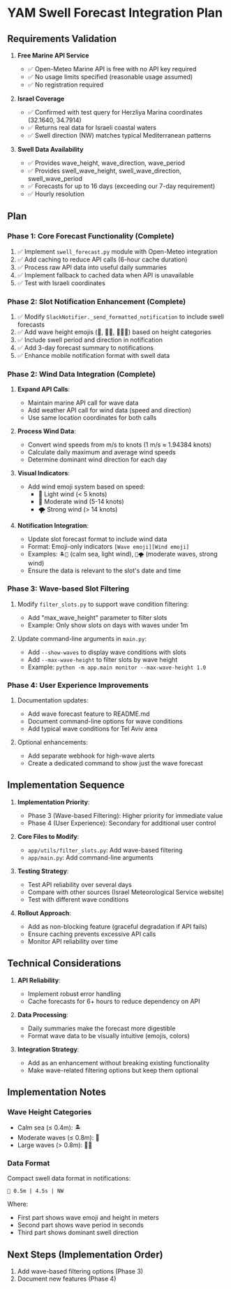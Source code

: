 # YAM Swell Forecast Integration Plan

## Requirements Validation

1. **Free Marine API Service**
   - ✅ Open-Meteo Marine API is free with no API key required
   - ✅ No usage limits specified (reasonable usage assumed)
   - ✅ No registration required

2. **Israel Coverage**
   - ✅ Confirmed with test query for Herzliya Marina coordinates (32.1640, 34.7914)
   - ✅ Returns real data for Israeli coastal waters
   - ✅ Swell direction (NW) matches typical Mediterranean patterns

3. **Swell Data Availability**
   - ✅ Provides wave_height, wave_direction, wave_period
   - ✅ Provides swell_wave_height, swell_wave_direction, swell_wave_period
   - ✅ Forecasts for up to 16 days (exceeding our 7-day requirement)
   - ✅ Hourly resolution

## Plan

### Phase 1: Core Forecast Functionality (Complete)
1. ✅ Implement `swell_forecast.py` module with Open-Meteo integration
2. ✅ Add caching to reduce API calls (6-hour cache duration)
3. ✅ Process raw API data into useful daily summaries
4. ✅ Implement fallback to cached data when API is unavailable
5. ✅ Test with Israeli coordinates

### Phase 2: Slot Notification Enhancement (Complete)
1. ✅ Modify `SlackNotifier._send_formatted_notification` to include swell forecasts
2. ✅ Add wave height emojis (🌊, 🌊🌊, 🌊🌊🌊) based on height categories
3. ✅ Include swell period and direction in notification
4. ✅ Add 3-day forecast summary to notifications
5. ✅ Enhance mobile notification format with swell data

### Phase 2: Wind Data Integration (Complete)
1. **Expand API Calls**:
   - Maintain marine API call for wave data
   - Add weather API call for wind data (speed and direction)
   - Use same location coordinates for both calls

2. **Process Wind Data**:
   - Convert wind speeds from m/s to knots (1 m/s ≈ 1.94384 knots)
   - Calculate daily maximum and average wind speeds
   - Determine dominant wind direction for each day

3. **Visual Indicators**:
   - Add wind emoji system based on speed:
     - 🍃 Light wind (< 5 knots)
     - 💨 Moderate wind (5-14 knots)
     - 🌪️ Strong wind (> 14 knots)

4. **Notification Integration**:
   - Update slot forecast format to include wind data
   - Format: Emoji-only indicators `[Wave emoji][Wind emoji]`
   - Examples: `🏝️🍃` (calm sea, light wind), `🌊🌪️` (moderate waves, strong wind)
   - Ensure the data is relevant to the slot's date and time

### Phase 3: Wave-based Slot Filtering
1. Modify `filter_slots.py` to support wave condition filtering:
   - Add "max_wave_height" parameter to filter slots
   - Example: Only show slots on days with waves under 1m

2. Update command-line arguments in `main.py`:
   - Add `--show-waves` to display wave conditions with slots
   - Add `--max-wave-height` to filter slots by wave height
   - Example: `python -m app.main monitor --max-wave-height 1.0`

### Phase 4: User Experience Improvements
1. Documentation updates:
   - Add wave forecast feature to README.md
   - Document command-line options for wave conditions
   - Add typical wave conditions for Tel Aviv area

2. Optional enhancements:
   - Add separate webhook for high-wave alerts
   - Create a dedicated command to show just the wave forecast

## Implementation Sequence

1. **Implementation Priority**:
   - Phase 3 (Wave-based Filtering): Higher priority for immediate value
   - Phase 4 (User Experience): Secondary for additional user control

2. **Core Files to Modify**:
   - `app/utils/filter_slots.py`: Add wave-based filtering
   - `app/main.py`: Add command-line arguments

3. **Testing Strategy**:
   - Test API reliability over several days
   - Compare with other sources (Israel Meteorological Service website)
   - Test with different wave conditions

4. **Rollout Approach**:
   - Add as non-blocking feature (graceful degradation if API fails)
   - Ensure caching prevents excessive API calls
   - Monitor API reliability over time

## Technical Considerations

1. **API Reliability**:
   - Implement robust error handling
   - Cache forecasts for 6+ hours to reduce dependency on API

2. **Data Processing**:
   - Daily summaries make the forecast more digestible
   - Format wave data to be visually intuitive (emojis, colors)

3. **Integration Strategy**:
   - Add as an enhancement without breaking existing functionality
   - Make wave-related filtering options but keep them optional

## Implementation Notes

### Wave Height Categories
- Calm sea (≤ 0.4m): 🏝️
- Moderate waves (≤ 0.8m): 🌊
- Large waves (> 0.8m): 🌊🌊

### Data Format
Compact swell data format in notifications:
```
🌊 0.5m | 4.5s | NW
```

Where:
- First part shows wave emoji and height in meters
- Second part shows wave period in seconds
- Third part shows dominant swell direction

## Next Steps (Implementation Order)

1. Add wave-based filtering options (Phase 3)
2. Document new features (Phase 4)
